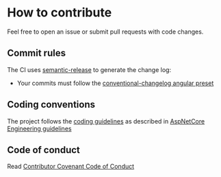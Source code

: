 # How to contribute

Feel free to open an issue or submit pull requests with code changes.

## Commit rules

The CI uses [semantic-release](https://github.com/semantic-release/semantic-release/blob/master/README.md) to generate the change log:

* Your commits must follow the [conventional-changelog angular preset](https://github.com/conventional-changelog/conventional-changelog/blob/master/packages/conventional-changelog-angular/README.md)  

## Coding conventions

The project follows the [coding guidelines](https://github.com/aspnet/AspNetCore/wiki/Engineering-guidelines#coding-guidelines) as described in [AspNetCore Engineering guidelines](https://github.com/aspnet/AspNetCore/wiki/Engineering-guidelines#coding-guidelines)

## Code of conduct

Read [Contributor Covenant Code of Conduct](CODE_OF_CONDUCT.md)